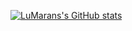 [![LuMarans's GitHub stats](https://github-readme-stats.vercel.app/api?username=LuMarans30)](https://github.com/LuMarans/github-readme-stats)
